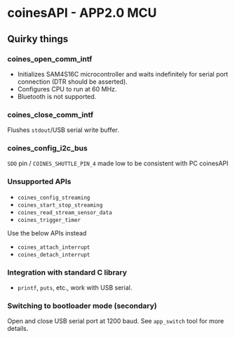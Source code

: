 # coinesAPI - APP2.0 MCU

## Quirky things

### coines_open_comm_intf

- Initializes SAM4S16C microcontroller and waits indefinitely for serial port connection (DTR should be asserted).
- Configures CPU to run at 60 MHz.
- Bluetooth is not supported. 

### coines_close_comm_intf

Flushes `stdout`/USB serial write buffer.

### coines_config_i2c_bus

`SDO` pin / `COINES_SHUTTLE_PIN_4` made low to be consistent with PC coinesAPI 

### Unsupported APIs

- `coines_config_streaming`
- `coines_start_stop_streaming`
- `coines_read_stream_sensor_data`
- `coines_trigger_timer`

Use the below APIs instead
- `coines_attach_interrupt`
- `coines_detach_interrupt`

### Integration with standard C library

- `printf`, `puts`, etc., work with USB serial.

### Switching to bootloader mode (secondary)

Open and close USB serial port at 1200 baud. 
See `app_switch` tool for more details.